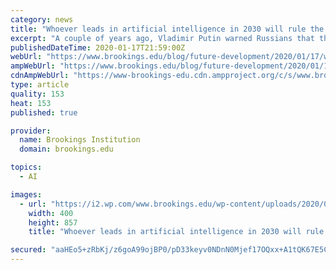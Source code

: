 ```yaml
---
category: news
title: "Whoever leads in artificial intelligence in 2030 will rule the world until 2100"
excerpt: "A couple of years ago, Vladimir Putin warned Russians that the country that led in technologies using artificial intelligence will dominate the globe. He was right to be worried. Russia is now a minor player, and the race seems now to be mainly between the United States and China. But don’t count out the European Union just yet; the EU is ..."
publishedDateTime: 2020-01-17T21:59:00Z
webUrl: "https://www.brookings.edu/blog/future-development/2020/01/17/whoever-leads-in-artificial-intelligence-in-2030-will-rule-the-world-until-2100/"
ampWebUrl: "https://www.brookings.edu/blog/future-development/2020/01/17/whoever-leads-in-artificial-intelligence-in-2030-will-rule-the-world-until-2100/amp/"
cdnAmpWebUrl: "https://www-brookings-edu.cdn.ampproject.org/c/s/www.brookings.edu/blog/future-development/2020/01/17/whoever-leads-in-artificial-intelligence-in-2030-will-rule-the-world-until-2100/amp/"
type: article
quality: 153
heat: 153
published: true

provider:
  name: Brookings Institution
  domain: brookings.edu

topics:
  - AI

images:
  - url: "https://i2.wp.com/www.brookings.edu/wp-content/uploads/2020/01/200117_global_ai_fig2.jpg?fit=400%2C9999px&quality=1#038;ssl=1"
    width: 400
    height: 857
    title: "Whoever leads in artificial intelligence in 2030 will rule the world until 2100"

secured: "aaHEo5+zRbKj/z6goA99ojBP0/pD33keyv0NDnN0Mjef17OQxx+A1tQK67E5C15hp1y8xyYUwKyf9NatgXPPOd+E+ha15JEmzKx2H/hIFDr/mVEV+woovLrG41i6qnrKkFDYDhq3ZXrOGRis1QgWzmoJSl1B/8EYCzeemUZYSxK/NEvYe18b1WNDa5GOZl/7UtC1uDNtjHN+WCDAFtxhK2b3iJgLe+B3bn1JYkZKikCgwFidn/iX7PDlegGst6i5BJhiD5VUvPp4fQcZlC0kn439i6Rv8Cevn4XTv2j3hU7xoGCj0wp0rdDxKnjHirzOp1G0nngrtR1lG/NT0F1bnXakPDOLvvL8QAkiaxMr+62ePv8ID3GaLYj4Vxs4EspKYHnz0kLLR6TOdodCI4l38VUftZSRggYdgvjKL7rkAsrPrHmGz2Uso9rsUhLG92tkxbi2wX+QP5tDb9fF1nO6ey7hRNuavMnjzSUI6rQezlQ=;aemlGHZFOtxtFrgf8fMYPg=="
---
```


